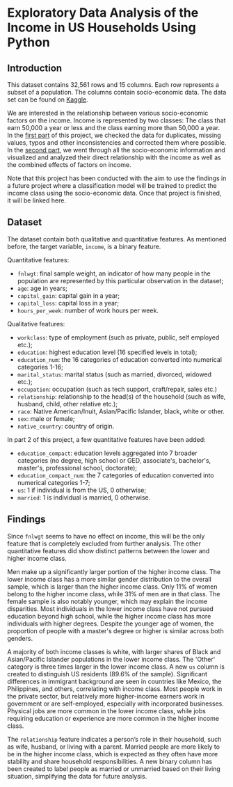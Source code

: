 # Exploratory Data Analysis of the Income in US Households Using Python

## Introduction
This dataset contains 32,561 rows and 15 columns. Each row represents a subset of a population. The columns contain socio-economic data. The data set can be found on [Kaggle](https://www.kaggle.com/datasets/lodetomasi1995/income-classification/).

We are interested in the relationship between various socio-economic factors on the income. Income is represented by two classes: The class that earn 50,000 a year or less and the class earning more than 50,000 a year. In the [first part](https://github.com/manalelabdellaoui/income_evaluation_eda/blob/main/preprocessing.ipynb) of this project, we checked the data for duplicates, missing values, typos and other inconsistencies and corrected them where possible. In the [second part](https://github.com/manalelabdellaoui/income_evaluation_eda/blob/main/exploratory_data_analysis.ipynb), we went through all the socio-economic information and visualized and analyzed their direct relationship with the income as well as the combined effects of factors on income.

Note that this project has been conducted with the aim to use the findings in a future project where a classification model will be trained to predict the income class using the socio-economic data. Once that project is finished, it will be linked here.

## Dataset
The dataset contain both qualitative and quantitative features. As mentioned before, the target variable, `income`, is a binary feature.

Quantitative features:
- `fnlwgt`: final sample weight, an indicator of how many people in the population are represented by this particular observation in the dataset;
- `age`: age in years;
- `capital_gain`: capital gain in a year;
- `capital_loss`: capital loss in a year;
- `hours_per_week`: number of work hours per week.

Qualitative features:
- `workclass`: type of employment (such as private, public, self employed etc.);
- `education`: highest education level (16 specified levels in total);
- `education_num`: the 16 categories of education converted into numerical categories 1-16;
- `marital_status`: marital status (such as married, divorced, widowed etc.);
- `occupation`: occupation (such as tech support, craft/repair, sales etc.)
- `relationship`: relationship to the head(s) of the household (such as wife, husband, child, other relative etc.);
- `race`: Native American/Inuit, Asian/Pacific Islander, black, white or other.
- `sex`: male or female;
- `native_country`: country of origin.

In part 2 of this project, a few quantitative features have been added:
- `education_compact`: education levels aggregated into 7 broader categories (no degree, high school or GED, associate's, bachelor's, master's, professional school, doctorate);
- `education_compact_num`: the 7 categories of education converted into numerical categories 1-7;
- `us`: 1 if individual is from the US, 0 otherwise;
- `married`: 1 is individual is married, 0 otherwise.

## Findings
Since `fnlwgt` seems to have no effect on income, this will be the only feature that is completely excluded from further analysis. The other quantitative features did show distinct patterns between the lower and higher income class.

Men make up a significantly larger portion of the higher income class. The lower income class has a more similar gender distribution to the overall sample, which is larger than the higher income class. Only 11% of women belong to the higher income class, while 31% of men are in that class. The female sample is also notably younger, which may explain the income disparities. Most individuals in the lower income class have not pursued education beyond high school, while the higher income class has more individuals with higher degrees. Despite the younger age of women, the proportion of people with a master's degree or higher is similar across both genders.

A majority of both income classes is white, with larger shares of Black and Asian/Pacific Islander populations in the lower income class. The 'Other' category is three times larger in the lower income class. A new `us` column is created to distinguish US residents (89.6% of the sample). Significant differences in immigrant background are seen in countries like Mexico, the Philippines, and others, correlating with income class. Most people work in the private sector, but relatively more higher-income earners work in government or are self-employed, especially with incorporated businesses. Physical jobs are more common in the lower income class, while jobs requiring education or experience are more common in the higher income class.

The `relationship` feature indicates a person’s role in their household, such as wife, husband, or living with a parent. Married people are more likely to be in the higher income class, which is expected as they often have more stability and share household responsibilities. A new binary column has been created to label people as married or unmarried based on their living situation, simplifying the data for future analysis.

